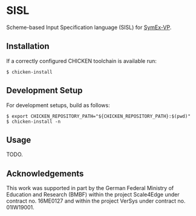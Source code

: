 # SISL

Scheme-based Input Specification language (SISL) for [SymEx-VP](https://github.com/agra-uni-bremen/symex-vp).

## Installation

If a correctly configured CHICKEN toolchain is available run:

    $ chicken-install

## Development Setup

For development setups, build as follows:

    $ export CHICKEN_REPOSITORY_PATH="${CHICKEN_REPOSITORY_PATH}:$(pwd)"
    $ chicken-install -n

## Usage

TODO.

## Acknowledgements

This work was supported in part by the German Federal Ministry of
Education and Research (BMBF) within the project Scale4Edge under
contract no. 16ME0127 and within the project VerSys under contract
no. 01IW19001.
